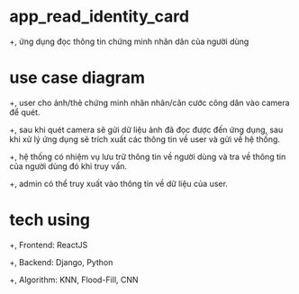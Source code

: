 # app_read_identity_card
  +, ứng dụng đọc thông tin chứng minh nhân dân của người dùng

# use case diagram

  +, user cho ảnh/thẻ chứng minh nhân nhân/căn cước công dân vào camera để quét.
  
  +, sau khi quét camera sẽ gửi dữ liệu ảnh đã đọc được đến ứng dụng, sau khi xử lý ứng dụng sẽ trích xuất các thông tin về user và gửi về hệ thống.
  
  +, hệ thống có nhiệm vụ lưu trữ thông tin về người dùng và tra về thông tin của người dùng đó khi truy vấn.
  
  +, admin có thể truy xuất vào thông tin về dữ liệu của user.


# tech using

  +, Frontend:  ReactJS
  
  +, Backend:   Django, Python
  
  +, Algorithm: KNN, Flood-Fill, CNN
